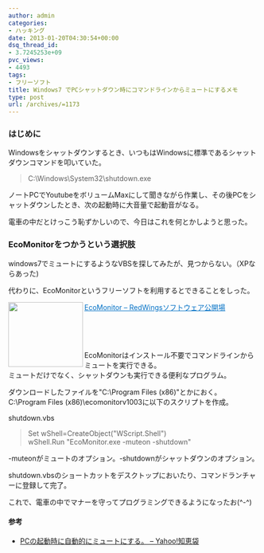 ```yaml
---
author: admin
categories:
- ハッキング
date: 2013-01-20T04:30:54+00:00
dsq_thread_id:
- 3.7245253e+09
pvc_views:
- 4493
tags:
- フリーソフト
title: Windows7 でPCシャットダウン時にコマンドラインからミュートにするメモ
type: post
url: /archives/=1173
---
```


### はじめに

Windowsをシャットダウンするとき、いつもはWindowsに標準であるシャットダウンコマンドを叩いていた。

> C:\Windows\System32\shutdown.exe

ノートPCでYoutubeをボリュームMaxにして聞きながら作業し、その後PCをシャットダウンしたとき、次の起動時に大音量で起動音がなる。

電車の中だとけっこう恥ずかしいので、今日はこれを何とかしようと思った。

### EcoMonitorをつかうという選択肢

windows7でミュートにするようなVBSを探してみたが、見つからない。（XPならあった)

代わりに、EcoMonitorというフリーソフトを利用するとできることをしった。

<a href="http://wiki.cuvie.net/index.php?EcoMonitor" target="_blank"><img class="alignleft" border="0" alt="" align="left" src="http://capture.heartrails.com/150x130/shadow?http://wiki.cuvie.net/index.php?EcoMonitor" width="150" height="130" /></a> <a style="color: #0070c5" href="http://wiki.cuvie.net/index.php?EcoMonitor" target="_blank">EcoMonitor &#8211; RedWingsソフトウェア公開場</a>  <img border="0" alt="" src="http://b.hatena.ne.jp/entry/image/http://wiki.cuvie.net/index.php?EcoMonitor" />

&#160;

&#160;

EcoMonitorはインストール不要でコマンドラインからミュートを実行できる。   
ミュートだけでなく、シャットダウンも実行できる便利なプログラム。

ダウンロードしたファイルを"C:\Program Files (x86)\"とかにおく。   
C:\Program Files (x86)\ecomonitorv1003に以下のスクリプトを作成。

shutdown.vbs

> Set wShell=CreateObject("WScript.Shell")   
> wShell.Run "EcoMonitor.exe -muteon -shutdown" 

-muteonがミュートのオプション。-shutdownがシャットダウンのオプション。

shutdown.vbsのショートカットをデスクトップにおいたり、コマンドランチャーに登録して完了。

これで、電車の中でマナーを守ってプログラミングできるようになったお(^-^)

#### 参考

  * [PCの起動時に自動的にミュートにする。 &#8211; Yahoo!知恵袋][1]

 [1]: http://detail.chiebukuro.yahoo.co.jp/qa/question_detail/q1275149147